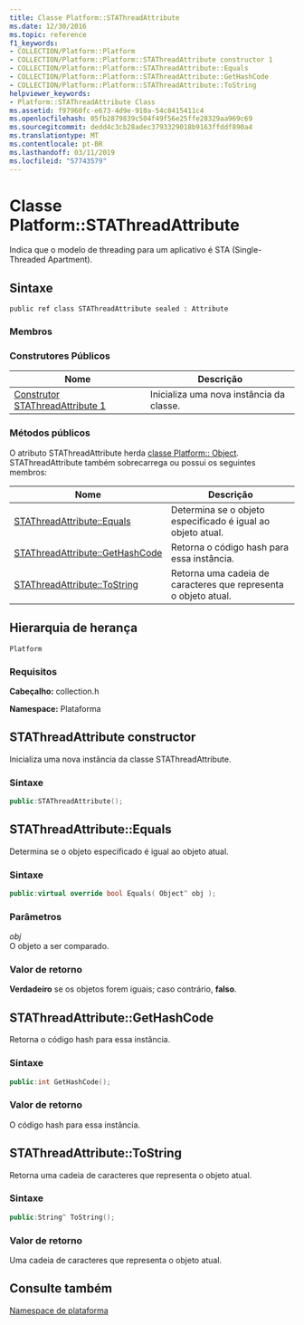 ```yaml
---
title: Classe Platform::STAThreadAttribute
ms.date: 12/30/2016
ms.topic: reference
f1_keywords:
- COLLECTION/Platform::Platform
- COLLECTION/Platform::Platform::STAThreadAttribute constructor 1
- COLLECTION/Platform::Platform::STAThreadAttribute::Equals
- COLLECTION/Platform::Platform::STAThreadAttribute::GetHashCode
- COLLECTION/Platform::Platform::STAThreadAttribute::ToString
helpviewer_keywords:
- Platform::STAThreadAttribute Class
ms.assetid: f97960fc-e673-4d9e-910a-54c8415411c4
ms.openlocfilehash: 05fb2879839c504f49f56e25ffe28329aa969c69
ms.sourcegitcommit: dedd4c3cb28adec3793329018b9163ffddf890a4
ms.translationtype: MT
ms.contentlocale: pt-BR
ms.lasthandoff: 03/11/2019
ms.locfileid: "57743579"
---
```

# <a name="platformstathreadattribute-class"></a>Classe Platform::STAThreadAttribute

Indica que o modelo de threading para um aplicativo é STA (Single-Threaded Apartment).

## <a name="syntax"></a>Sintaxe

```
public ref class STAThreadAttribute sealed : Attribute
```

### <a name="members"></a>Membros

### <a name="public-constructors"></a>Construtores Públicos

|Nome|Descrição|
|----------|-----------------|
|[Construtor STAThreadAttribute 1](#ctor)|Inicializa uma nova instância da classe.|

### <a name="public-methods"></a>Métodos públicos

O atributo STAThreadAttribute herda [classe Platform:: Object](../cppcx/platform-object-class.md). STAThreadAttribute também sobrecarrega ou possui os seguintes membros:

|Nome|Descrição|
|----------|-----------------|
|[STAThreadAttribute::Equals](#equals)|Determina se o objeto especificado é igual ao objeto atual.|
|[STAThreadAttribute::GetHashCode](#gethashcode)|Retorna o código hash para essa instância.|
|[STAThreadAttribute::ToString](#tostring)|Retorna uma cadeia de caracteres que representa o objeto atual.|

## <a name="inheritance-hierarchy"></a>Hierarquia de herança

`Platform`

### <a name="requirements"></a>Requisitos

**Cabeçalho:** collection.h

**Namespace:** Plataforma

## <a name="ctor"></a> STAThreadAttribute constructor

Inicializa uma nova instância da classe STAThreadAttribute.

### <a name="syntax"></a>Sintaxe

```cpp
public:STAThreadAttribute();
```

## <a name="equals"></a> STAThreadAttribute::Equals

Determina se o objeto especificado é igual ao objeto atual.

### <a name="syntax"></a>Sintaxe

```cpp
public:virtual override bool Equals( Object^ obj );
```

### <a name="parameters"></a>Parâmetros

*obj*<br/>
O objeto a ser comparado.

### <a name="return-value"></a>Valor de retorno

**Verdadeiro** se os objetos forem iguais; caso contrário, **falso**.

## <a name="gethashcode"></a> STAThreadAttribute::GetHashCode

Retorna o código hash para essa instância.

### <a name="syntax"></a>Sintaxe

```cpp
public:int GetHashCode();
```

### <a name="return-value"></a>Valor de retorno

O código hash para essa instância.

## <a name="tostring"></a> STAThreadAttribute::ToString

Retorna uma cadeia de caracteres que representa o objeto atual.

### <a name="syntax"></a>Sintaxe

```cpp
public:String^ ToString();
```

### <a name="return-value"></a>Valor de retorno

Uma cadeia de caracteres que representa o objeto atual.

## <a name="see-also"></a>Consulte também

[Namespace de plataforma](platform-namespace-c-cx.md)
